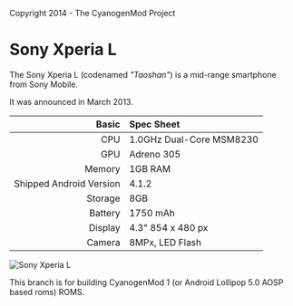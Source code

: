 Copyright 2014 - The CyanogenMod Project

Sony Xperia L
==============

The Sony Xperia L (codenamed _"Taoshan"_) is a mid-range smartphone from Sony Mobile.

It was announced in March 2013.

Basic   | Spec Sheet
-------:|:-------------------------
CPU     | 1.0GHz Dual-Core MSM8230
GPU     | Adreno 305
Memory  | 1GB RAM
Shipped Android Version | 4.1.2
Storage | 8GB
Battery | 1750 mAh
Display | 4.3" 854 x 480 px
Camera  | 8MPx, LED Flash

![Sony Xperia L](http://cdn2.gsmarena.com/vv/pics/sony/sony-xperia-l-01.jpg "Sony Xperia L in black")

This branch is for building CyanogenMod 1 (or Android Lollipop 5.0 AOSP based roms) ROMS.